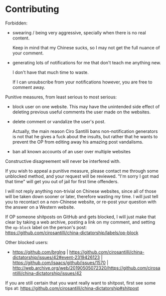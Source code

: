 # Contributing

Forbidden:

-   swearing / being very aggressive, specially when there is no real content.

    Keep in mind that my Chinese sucks, so I may not get the full nuance of your comment.

-   generating lots of notifications for me that don't teach me anything new.

    I don't have that much time to waste.

    If I can unsubscribe from your notifications however, you are free to comment away.

Punitive measures, from least serious to most serious:

-   block user on one website. This may have the unintended side effect of deleting previous useful comments the user made on the websites. 

-   delete comment or vandalize the user's post.

    Actually, the main reason Ciro Santilli bans non-notification generators is not that he gives a fuck about the insults, but rather that he wants to prevent the OP from editing away his amazing post vandalisms.

-   ban all known accounts of an user over multiple websites

Constructive disagreement will never be interfered with.

If you wish to appeal a punitive measure, please contact me through some unblocked method, and your request will be reviewed. "I'm sorry I got mad that time" will get you out of jail for first time offenders.

I will not reply anything non-trivial on Chinese websites, since all of those will be taken down sooner or later, therefore wasting my time. I will just tell you to recontact on a non-Chinese website, or re-post your question with the answer on a Western website.

If OP someone shitposts on GitHub and gets blocked, I will just make that clear by taking a web archive, posting a link on my comment, and setting the `op-block` label on the person's post: https://github.com/cirosantilli/china-dictatorship/labels/op-block

Other blocked users:

- https://github.com/brglng | https://github.com/cirosantilli/china-dictatorship/issues/42#event-2319426123 | https://github.com/isaacs/github/issues/1570 | http://web.archive.org/web/20190505072320/https://github.com/cirosantilli/china-dictatorship/issues/42

If you are still certain that you want really want to shitpost, first see some tips at: https://github.com/cirosantilli/china-dictatorship#shitpost
